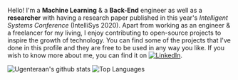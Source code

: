 Hello! I'm a **Machine Learning** & a **Back-End** engineer as well as a **researcher** with having a research paper published in this year's *Intelligent Systems Conference* (IntelliSys 2020). Apart from working as an engineer & a freelancer for my living, I enjoy contributing to open-source projects to inspire the growth of technology. You can find some of the projects that I've done in this profile and they are free to be used in any way you like. If you wish to know more about me, you can find it on [![LinkedIn][1.1]][1].



[1.1]: https://raw.githubusercontent.com/MartinHeinz/MartinHeinz/master/linkedin-3-16.png 


[1]: https://www.linkedin.com/in/ugenteraan-manogaran-68738b137/

![Ugenteraan's github stats](https://github-readme-stats.vercel.app/api?username=ugenteraan&show_icons=true&theme=merko&cache_seconds=3000)
![Top Languages](https://github-readme-stats.vercel.app/api/top-langs/?username=ugenteraan&layout=compact)